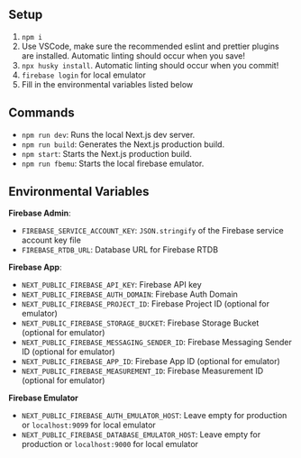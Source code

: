## Setup

1. `npm i`
2. Use VSCode, make sure the recommended eslint and prettier plugins are installed. Automatic linting should occur when you save!
3. `npx husky install`. Automatic linting should occur when you commit!
4. `firebase login` for local emulator
5. Fill in the environmental variables listed below

## Commands

- `npm run dev`: Runs the local Next.js dev server.
- `npm run build`: Generates the Next.js production build.
- `npm start`: Starts the Next.js production build.
- `npm run fbemu`: Starts the local firebase emulator.

## Environmental Variables

**Firebase Admin**:

- `FIREBASE_SERVICE_ACCOUNT_KEY`: `JSON.stringify` of the Firebase service account key file
- `FIREBASE_RTDB_URL`: Database URL for Firebase RTDB

**Firebase App**:

- `NEXT_PUBLIC_FIREBASE_API_KEY`: Firebase API key
- `NEXT_PUBLIC_FIREBASE_AUTH_DOMAIN`: Firebase Auth Domain
- `NEXT_PUBLIC_FIREBASE_PROJECT_ID`: Firebase Project ID (optional for emulator)
- `NEXT_PUBLIC_FIREBASE_STORAGE_BUCKET`: Firebase Storage Bucket (optional for emulator)
- `NEXT_PUBLIC_FIREBASE_MESSAGING_SENDER_ID`: Firebase Messaging Sender ID (optional for emulator)
- `NEXT_PUBLIC_FIREBASE_APP_ID`: Firebase App ID (optional for emulator)
- `NEXT_PUBLIC_FIREBASE_MEASUREMENT_ID`: Firebase Measurement ID (optional for emulator)

**Firebase Emulator**

- `NEXT_PUBLIC_FIREBASE_AUTH_EMULATOR_HOST`: Leave empty for production or `localhost:9099` for local emulator
- `NEXT_PUBLIC_FIREBASE_DATABASE_EMULATOR_HOST`: Leave empty for production or `localhost:9000` for local emulator
